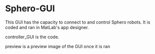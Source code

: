 # Sphero-GUI
This GUI has the capacity to connect to and control Sphero robots. It is coded and ran in MatLab's app designer.

controller_GUI is the code.

preview is a preview image of the GUI once it is ran
